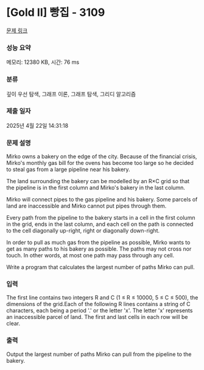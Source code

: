 # [Gold II] 빵집 - 3109 

[문제 링크](https://www.acmicpc.net/problem/3109) 

### 성능 요약

메모리: 12380 KB, 시간: 76 ms

### 분류

깊이 우선 탐색, 그래프 이론, 그래프 탐색, 그리디 알고리즘

### 제출 일자

2025년 4월 22일 14:31:18

### 문제 설명

<p>Mirko owns a bakery on the edge of the city. Because of the financial crisis, Mirko's monthly gas bill for the ovens has become too large so he decided to steal gas from a large pipeline near his bakery. </p>

<p>The land surrounding the bakery can be modelled by an R×C grid so that the pipeline is in the first column and Mirko's bakery in the last column. </p>

<p>Mirko will connect pipes to the gas pipeline and his bakery. Some parcels of land are inaccessible and Mirko cannot put pipes through them. </p>

<p>Every path from the pipeline to the bakery starts in a cell in the first column in the grid, ends in the last column, and each cell on the path is connected to the cell diagonally up-right, right or diagonally down-right. </p>

<p>In order to pull as much gas from the pipeline as possible, Mirko wants to get as many paths to his bakery as possible. The paths may not cross nor touch. In other words, at most one path may pass through any cell. </p>

<p>Write a program that calculates the largest number of paths Mirko can pull. </p>

### 입력 

 <p>The first line contains two integers R and C (1 ≤ R ≤ 10000, 5 ≤ C ≤ 500), the dimensions of the grid.Each of the following R lines contains a string of C characters, each being a period '.' or the letter 'x'. The letter 'x' represents an inaccessible parcel of land. The first and last cells in each row will be clear.</p>

### 출력 

 <p>Output the largest number of paths Mirko can pull from the pipeline to the bakery. </p>

<p> </p>

